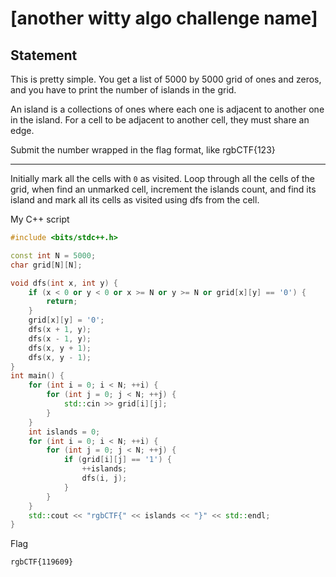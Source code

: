 # [another witty algo challenge name]

## Statement

This is pretty simple. You get a list of 5000 by 5000 grid of ones and zeros, and you have to print the number of islands in the grid.

An island is a collections of ones where each one is adjacent to another one in the island. For a cell to be adjacent to another cell, they must share an edge.

Submit the number wrapped in the flag format, like rgbCTF{123}

---

Initially mark all the cells with `0` as visited.
Loop through all the cells of the grid, when find an unmarked cell, increment the islands count, and find its island and mark all its cells as visited using dfs from the cell.  

My C++ script

```cpp
#include <bits/stdc++.h>

const int N = 5000;
char grid[N][N];

void dfs(int x, int y) {
    if (x < 0 or y < 0 or x >= N or y >= N or grid[x][y] == '0') {
        return;
    }
    grid[x][y] = '0';
    dfs(x + 1, y);
    dfs(x - 1, y);
    dfs(x, y + 1);
    dfs(x, y - 1);
}
int main() {
    for (int i = 0; i < N; ++i) {
        for (int j = 0; j < N; ++j) {
            std::cin >> grid[i][j];
        }
    }
    int islands = 0;
    for (int i = 0; i < N; ++i) {
        for (int j = 0; j < N; ++j) {
            if (grid[i][j] == '1') {
                ++islands;
                dfs(i, j);
            }
        }
    }
    std::cout << "rgbCTF{" << islands << "}" << std::endl;
}
```

Flag

```txt
rgbCTF{119609}
```
